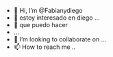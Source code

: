  - 👋 Hi, I’m @Fabianydiego
- 👀 estoy interesado en diego ...
- 🌱 que puedo hacer
-  ...
- 💞️ I’m looking to collaborate on ...
- 📫 How to reach me ..
